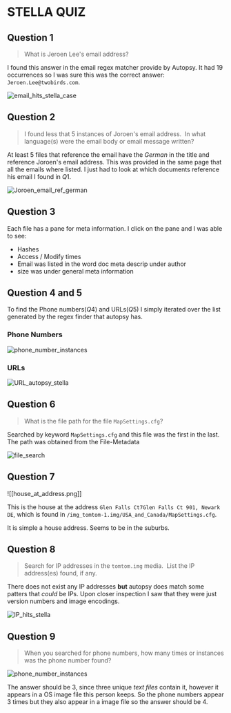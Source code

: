 # STELLA QUIZ
## Question 1
> What is Jeroen Lee's email address?

I found this answer in the email regex matcher provide by Autopsy. It had 19 occurrences so I was sure this was the correct answer: `Jeroen.Lee@twobirds.com`.

![email_hits_stella_case](/img/email_hits_stella_case.png)

## Question 2
> I found less that 5 instances of Joroen's email address.  In what language(s) were the email body or email message written?

At least 5 files that reference the email have the *German* in the title and reference Joroen's email address. This was provided in the same page that all the emails where listed. I just had to look at which documents reference his email I found in $Q1$. 

![Joroen_email_ref_german](/img/Joroen_email_ref_german.png)

## Question 3
Each file has a pane for meta information. I click on the pane and I was able to see:
+ Hashes
+ Access / Modify times
+ Email was listed in the word doc meta descrip under author
+ size was under general meta information

## Question 4 and 5

To find the Phone numbers($Q4$) and URLs($Q5$) I simply iterated over the list generated by the regex finder that autopsy has. 

### Phone Numbers
![phone_number_instances](/img/phone_number_instances.png)
### URLs
![URL_autopsy_stella](/img/URL_autopsy_stella.png)

## Question 6
> What is the file path for the file `MapSettings.cfg`?

Searched by keyword `MapSettings.cfg` and this file was the first in the last. The path was obtained from the File-Metadata 

![file_search](/img/file_search.png)

## Question 7
![[house_at_address.png]]

This is the house at the address `Glen Falls Ct7Glen Falls Ct 901, Newark DE`, which is found in `/img_tomtom-1.img/USA_and_Canada/MapSettings.cfg`.

It is simple a house address. Seems to be in the suburbs. 

## Question 8
> Search for IP addresses in the `tomtom.img` media.  List the IP address(es) found, if any.

There does not exist any IP addresses **but** autopsy does match some patters that *could* be IPs. Upon closer inspection I saw that they were just version numbers and image encodings. 

![IP_hits_stella](/img/IP_hits_stella.png)

## Question 9
> When you searched for phone numbers, how many times or instances was the phone number found?

![phone_number_instances](/img/phone_number_instances.png)

The answer should be 3, since three unique *text files* contain it, however it appears in a OS image file this person keeps. So the phone numbers appear 3 times but they also appear in a image file so the answer should be 4. 